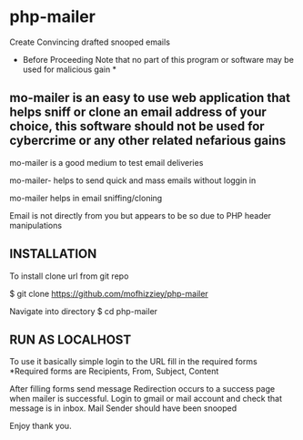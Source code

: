 # php-mailer
Create Convincing drafted snooped emails

* Before Proceeding Note that no part of this program or software may be used for malicious gain *

mo-mailer is an easy to use web application that helps sniff or clone an email address of your choice, this software should not be used for cybercrime or any other related nefarious gains
----------------------------------------------------------------------------------------------------
mo-mailer is a good medium to test email deliveries 

mo-mailer- helps to send quick and mass emails without loggin in

mo-mailer helps in email sniffing/cloning

Email is not directly from you but appears to be so due to PHP header manipulations

INSTALLATION
-------------
To install clone url from git repo

$ git clone https://github.com/mofhizziey/php-mailer

Navigate into directory 
$ cd php-mailer

RUN AS LOCALHOST
----------------


To use it basically simple login to the URL fill in the required forms
*Required forms are Recipients, From, Subject, Content

After filling forms send message 
Redirection occurs to a success page when mailer is successful.
Login to gmail or mail account and check that message is in inbox.
Mail Sender should have been snooped

Enjoy thank you.
